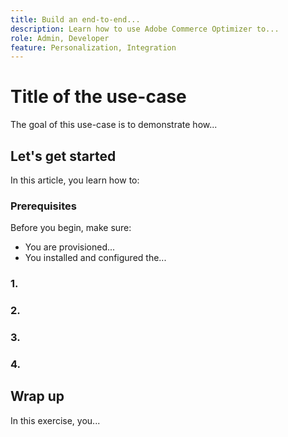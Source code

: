 ```yaml
---
title: Build an end-to-end...
description: Learn how to use Adobe Commerce Optimizer to...
role: Admin, Developer
feature: Personalization, Integration
---
```

# Title of the use-case

The goal of this use-case is to demonstrate how...

## Let's get started

In this article, you learn how to:

### Prerequisites

Before you begin, make sure:

- You are provisioned...
- You installed and configured the...

### 1. 

### 2. 

### 3. 

### 4.

## Wrap up

In this exercise, you...

